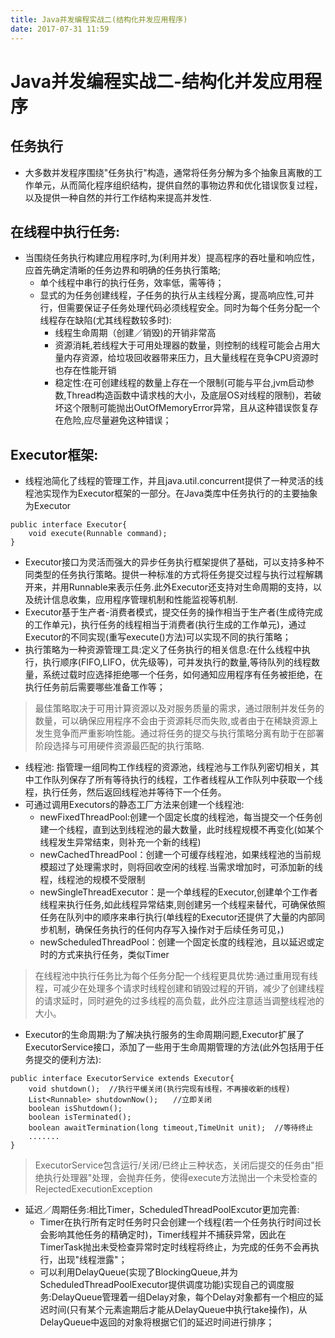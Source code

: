 ```yaml
---
title: Java并发编程实战二(结构化并发应用程序)
date: 2017-07-31 11:59
---
```


# Java并发编程实战二-结构化并发应用程序
## 任务执行
* 大多数并发程序围绕"任务执行"构造，通常将任务分解为多个抽象且离散的工作单元，从而简化程序组织结构，提供自然的事物边界和优化错误恢复过程，以及提供一种自然的并行工作结构来提高并发性.
## 在线程中执行任务:
* 当围绕任务执行构建应用程序时,为(利用并发）提高程序的吞吐量和响应性，应首先确定清晰的任务边界和明确的任务执行策略;
    * 单个线程中串行的执行任务，效率低，需等待；
    * 显式的为任务创建线程，子任务的执行从主线程分离，提高响应性,可并行，但需要保证子任务处理代码必须线程安全。同时为每个任务分配一个线程存在缺陷(尤其线程数较多时):
        * 线程生命周期（创建／销毁)的开销非常高
        * 资源消耗,若线程大于可用处理器的数量，则控制的线程可能会占用大量内存资源，给垃圾回收器带来压力，且大量线程在竞争CPU资源时也存在性能开销
        * 稳定性:在可创建线程的数量上存在一个限制(可能与平台,jvm启动参数,Thread构造函数中请求栈的大小，及底层OS对线程的限制)，若破坏这个限制可能抛出OutOfMemoryError异常，且从这种错误恢复存在危险,应尽量避免这种错误；

## Executor框架:
* 线程池简化了线程的管理工作，并且java.util.concurrent提供了一种灵活的线程池实现作为Executor框架的一部分。在Java类库中任务执行的的主要抽象为Executor
```
public interface Executor{
    void execute(Runnable command);
}
```
* Executor接口为灵活而强大的异步任务执行框架提供了基础，可以支持多种不同类型的任务执行策略。提供一种标准的方式将任务提交过程与执行过程解耦开来，并用Runnable来表示任务.此外Executor还支持对生命周期的支持，以及统计信息收集，应用程序管理机制和性能监视等机制.
* Executor基于生产者-消费者模式，提交任务的操作相当于生产者(生成待完成的工作单元)，执行任务的线程相当于消费者(执行生成的工作单元)，通过Executor的不同实现(重写execute()方法)可以实现不同的执行策略；
* 执行策略为一种资源管理工具:定义了任务执行的相关信息:在什么线程中执行，执行顺序(FIFO,LIFO，优先级等)，可并发执行的数量,等待队列的线程数量，系统过载时应选择拒绝哪一个任务，如何通知应用程序有任务被拒绝，在执行任务前后需要哪些准备工作等；
> 最佳策略取决于可用计算资源以及对服务质量的需求，通过限制并发任务的数量，可以确保应用程序不会由于资源耗尽而失败,或者由于在稀缺资源上发生竞争而严重影响性能。通过将任务的提交与执行策略分离有助于在部署阶段选择与可用硬件资源最匹配的执行策略.
* 线程池: 指管理一组同构工作线程的资源池，线程池与工作队列密切相关，其中工作队列保存了所有等待执行的线程，工作者线程从工作队列中获取一个线程，执行任务，然后返回线程池并等待下一个任务。
* 可通过调用Executors的静态工厂方法来创建一个线程池:
    * newFixedThreadPool:创建一个固定长度的线程池，每当提交一个任务创建一个线程，直到达到线程池的最大数量，此时线程规模不再变化(如某个线程发生异常结束，则补充一个新的线程)
    * newCachedThreadPool：创建一个可缓存线程池，如果线程池的当前规模超过了处理需求时，则将回收空闲的线程.当需求增加时，可添加新的线程，线程池的规模不受限制
    * newSingleThreadExecutor：是一个单线程的Executor,创建单个工作者线程来执行任务,如此线程异常结束,则创建另一个线程来替代，可确保依照任务在队列中的顺序来串行执行(单线程的Executor还提供了大量的内部同步机制，确保任务执行的任何内存写入操作对于后续任务可见，)
    * newScheduledThreadPool：创建一个固定长度的线程池，且以延迟或定时的方式来执行任务，类似Timer
> 在线程池中执行任务比为每个任务分配一个线程更具优势:通过重用现有线程，可减少在处理多个请求时线程创建和销毁过程的开销，减少了创建线程的请求延时，同时避免的过多线程的高负载，此外应注意适当调整线程池的大小。
* Executor的生命周期:为了解决执行服务的生命周期问题,Executor扩展了ExecutorService接口，添加了一些用于生命周期管理的方法(此外包括用于任务提交的便利方法):
```
public interface ExecutorService extends Executor{
    void shutdown();  //执行平缓关闭(执行完现有线程，不再接收新的线程)
    List<Runnable> shutdownNow();　　//立即关闭
    boolean isShutdown();
    boolean isTerminated();
    boolean awaitTermination(long timeout,TimeUnit unit);  //等待终止
    .......
}
```
>ExecutorService包含运行/关闭/已终止三种状态，关闭后提交的任务由"拒绝执行处理器"处理，会抛弃任务，使得execute方法抛出一个未受检查的RejectedExecutionException
* 延迟／周期任务:相比Timer，ScheduledThreadPoolExcutor更加完善:
    * Timer在执行所有定时任务时只会创建一个线程(若一个任务执行时间过长会影响其他任务的精确定时)，Timer线程并不捕获异常，因此在TimerTask抛出未受检查异常时定时线程将终止，为完成的任务不会再执行，出现"线程泄露"；
    * 可以利用DelayQueue(实现了BlockingQueue,并为ScheduledThreadPoolExecutor提供调度功能)实现自己的调度服务:DelayQueue管理着一组Delay对象，每个Delay对象都有一个相应的延迟时间(只有某个元素逾期后才能从DelayQueue中执行take操作)，从DelayQueue中返回的对象将根据它们的延迟时间进行排序；